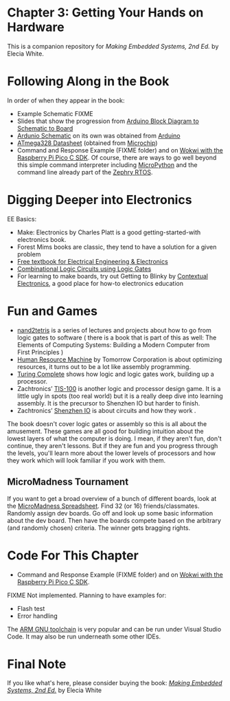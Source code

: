 # Chapter 3: Getting Your Hands on Hardware
This is a companion repository for _Making Embedded Systems, 2nd Ed._ by Elecia White. 


# Following Along in the Book
In order of when they appear in the book:
 * Example Schematic FIXME
 * Slides that show the progression from [Arduino Block Diagram to Schematic to Board](ArduinoBlockDiagramToSchematics.pdf) 
 * [Ardunio Schematic](UNO-TH_Rev3e_sch.pdf) on its own was obtained from [Arduino](https://content.arduino.cc/assets/UNO-TH_Rev3e_sch.pdf)
 * [ATmega328 Datasheet](ATmega48A-PA-88A-PA-168A-PA-328-P-DS-DS40002061B.pdf) (obtained from [Microchip](https://www.microchip.com/en-us/product/ATmega328#document-table))
  * Command and Response Example (FIXME folder) and on [Wokwi with the Raspberry Pi Pico C SDK](https://wokwi.com/projects/324879108372693587). Of course, there are ways to go well beyond this simple command interpreter including [MicroPython](https://micropython.org/) and the command line already part of the [Zephry RTOS](https://docs.zephyrproject.org/latest/services/shell/index.html).

# Digging Deeper into Electronics
EE Basics:
 * Make: Electronics by Charles Platt is a good getting-started-with electronics book. 
 * Forest Mims books are classic, they tend to have a solution for a given problem
 * [Free textbook for Electrical Engineering & Electronics](https://www.allaboutcircuits.com/textbook/)
 * [Combinational Logic Circuits using Logic Gates](https://www.electronics-tutorials.ws/combination/comb_1.html)
* For learning to make boards, try out Getting to Blinky by [Contextual Electronics](https://contextualelectronics.com/), a good place for how-to electronics education

 # Fun and  Games
  * [nand2tetris](https://www.nand2tetris.org/) is a series of lectures and projects about how to go from logic gates to software ( there is a book that is part of this as well: The Elements of Computing Systems: Building a Modern Computer from First Principles )
  * [Human Resource Machine]((https://tomorrowcorporation.com/humanresourcemachine)) by Tomorrow Corporation is about optimizing resources, it turns out to be a lot like assembly programming.
  * [Turing Complete](https://store.steampowered.com/app/1444480/Turing_Complete/) shows how logic and logic gates work, building up a processor. 
  * Zachtronics’ [TIS-100]((https://www.zachtronics.com/tis-100/)) is another logic and processor design game. It is a little ugly in spots (too real world) but it is a really deep dive into learning assembly. It is the precursor to Shenzhen IO but  harder to finish.
  * Zachtronics’ [Shenzhen IO](https://www.zachtronics.com/shenzhen-io/) is about circuits and how they work .

The book doesn't cover logic gates or assembly so this is all about the amusement. These games are all good for building intuition about the lowest layers of what the computer is doing. I mean, if they aren't fun, don't continue, they aren't lessons. But if they are fun and you progress through the levels, you'll learn more about the lower levels of processors and how they work which will look familiar if you work with them. 

## MicroMadness Tournament
If you want to get a broad overview of a bunch of different boards, look at the [MicroMadness Spreadsheet](MicroMadnessTournament.xlsx). Find 32 (or 16) friends/classmates. Randomly assign dev boards. Go off and look up some basic information about the dev board. Then have the boards compete based on the arbitrary (and randomly chosen) criteria. The winner gets bragging rights. 

# Code For This Chapter
  * Command and Response Example (FIXME folder) and on [Wokwi with the Raspberry Pi Pico C SDK](https://wokwi.com/projects/324879108372693587).

FIXME
Not implemented. Planning to have examples for:
  * Flash test
  * Error handling


The [ARM GNU toolchain](https://developer.arm.com/Tools%20and%20Software/GNU%20Toolchain) is very popular and can be run under Visual Studio Code. It may also be run underneath some other IDEs. 

# Final Note
If you like what's here, please consider buying the book: [_Making Embedded Systems, 2nd Ed._](https://learning.oreilly.com/library/view/making-embedded-systems/9781098151539/) by Elecia White
